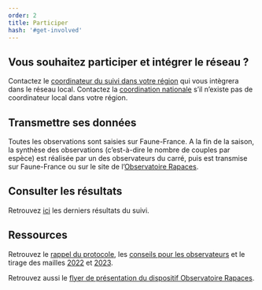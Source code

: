 ```yaml
---
order: 2
title: Participer
hash: '#get-involved'
---
```


## Vous souhaitez participer et intégrer le réseau ?

<div class="InformativePageParagraph">

Contactez le [coordinateur du suivi dans votre région](http://observatoire-rapaces.lpo.fr/index.php?m_id=1126) qui vous intègrera dans le réseau local. Contactez la [coordination nationale](mailto:hugo.pontalier@lpo.fr) s’il n’existe pas de coordinateur local dans votre région.

</div>

## Transmettre ses données

<div class="InformativePageParagraph">

Toutes les observations sont saisies sur Faune-France. A la fin de la saison, la synthèse des observations (c’est-à-dire le nombre de couples par espèce) est réalisée par un des observateurs du carré, puis est transmise sur Faune-France ou sur le site de l’[Observatoire Rapaces](http://observatoire-rapaces.lpo.fr/).

</div>

## Consulter les résultats

<div class="InformativePageParagraph">

Retrouvez [ici](https://www.faune-france.org/index.php?m_id=1164&a=1980#FN1980) les derniers résultats du suivi.

</div>

## Ressources

<div class="InformativePageParagraph">

Retrouvez le <a href="/get-involved/Fiche-instructions-Observatoire-Rapaces.pdf" target="_blank">rappel du protocole</a>, les [conseils pour les observateurs](http://files.biolovision.net/observatoire-rapaces.lpo.fr/pdffiles/news/Support_Protocole-Observateurs_Coordinateurs-5136.pdf) et le tirage des mailles [2022](http://observatoire-rapaces.lpo.fr/index.php?m_id=1164&a=N70#FN70) et [2023](http://observatoire-rapaces.lpo.fr/index.php?m_id=1164&a=N73#FN73).

Retrouvez aussi le <a href="/get-involved/Flyer-Observatoire-Rapaces.pdf" target="_blank">flyer de présentation du dispositif Observatoire Rapaces</a>.

</div>
